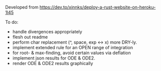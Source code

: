 Developed from https://dev.to/xinnks/deploy-a-rust-website-on-heroku-1l45

To do:

- handle divergences appropriately
- flesh out readme
- perform char replacement (^, space, exp <-> x) more DRY-ly.
- implement extended rule for an OPEN range of integration
- for root- & max-finding, avoid certain values via deflation
- implement json results for ODE & ODE2.
- render ODE & ODE2 results graphically
